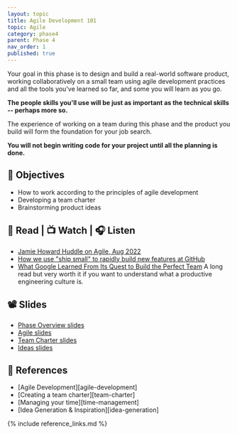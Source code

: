 ```yaml
---
layout: topic
title: Agile Development 101
topic: Agile
category: phase4
parent: Phase 4
nav_order: 1
published: true
---
```


Your goal in this phase is to design and build a real-world software product, working collaboratively on a small team using agile development practices and all the tools you've learned so far, and some you will learn as you go.

**The people skills you'll use will be just as important as the technical skills -- perhaps more so.**

The experience of working on a team during this phase and the product you build will form the foundation for your job search.

**You will not begin writing code for your project until all the planning is done.**

## 🎯 Objectives

- How to work according to the principles of agile development
- Developing a team charter
- Brainstorming product ideas

## 📖 Read | 📺 Watch | 🎧 Listen

- [Jamie Howard Huddle on Agile, Aug 2022](https://drive.google.com/file/d/1g4J7ncUspw2qh6D2yW0NsG5tISYZCPfM/view?usp=share_link)
- [How we use "ship small" to rapidly build new features at GitHub](https://dev.to/mscccc/how-we-use-ship-small-to-rapidly-build-new-features-at-github-5cl9)
- [What Google Learned From Its Quest to Build the Perfect Team](https://www.nytimes.com/2016/02/28/magazine/what-google-learned-from-its-quest-to-build-the-perfect-team.html) A long read but very worth it if you want to understand what a productive engineering culture is.

## 📽️ Slides

- [Phase Overview slides](https://drive.google.com/file/d/1gsrlJPKD834Sr-H0IxX6EyHzAP5YhDjK/view?usp=sharing)
- [Agile slides](https://drive.google.com/file/d/11FdKfcBitBjs7R6Tqkug7oTn9NWdCltQ/view?usp=sharing)
- [Team Charter slides](https://drive.google.com/file/d/1-C9xw8n3bK3YYcwwr-Srr4DsnGmngj4q/view?usp=drive_link)
- [Ideas slides](https://drive.google.com/file/d/16F1Rzg8yEecoBem4WSqcL0MdGuC1Oo_i/view?usp=drive_link)

## 🔖 References

- [Agile Development][agile-development]
- [Creating a team charter][team-charter]
- [Managing your time][time-management]
- [Idea Generation & Inspiration][idea-generation]

{% include reference_links.md %}
